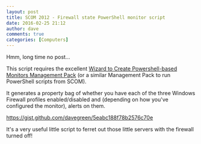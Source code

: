```yaml
---
layout: post
title: SCOM 2012 - Firewall state PowerShell monitor script
date: 2016-02-25 21:12
author: dave
comments: true
categories: [Computers]
---
```

Hmm, long time no post...

This script requires the excellent <a href="https://gallery.technet.microsoft.com/Sample-Management-Pack-17b76379">Wizard to Create Powershell-based Monitors Management Pack</a> (or a similar Management Pack to run PowerShell scripts from SCOM).

It generates a property bag of whether you have each of the three Windows Firewall profiles enabled/disabled and (depending on how you've configured the monitor), alerts on them.

https://gist.github.com/davegreen/5eabc188f78b2576c70e

It's a very useful little script to ferret out those little servers with the firewall turned off!
